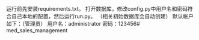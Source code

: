 运行前先安装requirements.txt。
打开数据库，修改config.py中用户名和密码符合自己本地的配置，然后运行run.py。 （相关初始数据库会自动创建）
默认帐户如下：（管理员）
用户名：administrator
密码：123456# med_sales_management
